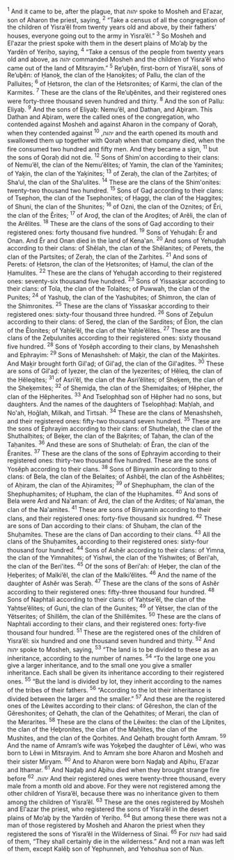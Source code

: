 <sup>1</sup> And it came to be, after the plague, that יהוה spoke to Mosheh and El‛azar, son of Aharon the priest, saying,
<sup>2</sup> “Take a census of all the congregation of the children of Yisra’ĕl from twenty years old and above, by their fathers’ houses, everyone going out to the army in Yisra’ĕl.”
<sup>3</sup> So Mosheh and El‛azar the priest spoke with them in the desert plains of Mo’aḇ by the Yardĕn of Yeriḥo, saying,
<sup>4</sup> “Take a census of the people from twenty years old and above, as יהוה commanded Mosheh and the children of Yisra’ĕl who came out of the land of Mitsrayim.”
<sup>5</sup> Re’uḇĕn, first-born of Yisra’ĕl, sons of Re’uḇĕn: of Ḥanoḵ, the clan of the Ḥanoḵites; of Pallu, the clan of the Palluites;
<sup>6</sup> of Ḥetsron, the clan of the Ḥetsronites; of Karmi, the clan of the Karmites.
<sup>7</sup> These are the clans of the Re’uḇĕnites, and their registered ones were forty-three thousand seven hundred and thirty.
<sup>8</sup> And the son of Pallu: Eliyaḇ.
<sup>9</sup> And the sons of Eliyaḇ: Nemu’ĕl, and Dathan, and Aḇiram. This Dathan and Aḇiram, were the called ones of the congregation, who contended against Mosheh and against Aharon in the company of Qoraḥ, when they contended against יהוה,
<sup>10</sup> and the earth opened its mouth and swallowed them up together with Qoraḥ when that company died, when the fire consumed two hundred and fifty men. And they became a sign,
<sup>11</sup> but the sons of Qoraḥ did not die.
<sup>12</sup> Sons of Shim‛on according to their clans: of Nemu’ĕl, the clan of the Nemu’ĕlites; of Yamin, the clan of the Yaminites; of Yaḵin, the clan of the Yaḵinites;
<sup>13</sup> of Zeraḥ, the clan of the Zarḥites; of Sha’ul, the clan of the Sha’ulites.
<sup>14</sup> These are the clans of the Shim‛onites: twenty-two thousand two hundred.
<sup>15</sup> Sons of Gaḏ according to their clans: of Tsephon, the clan of the Tsephonites; of Ḥaggi, the clan of the Ḥaggites; of Shuni, the clan of the Shunites;
<sup>16</sup> of Ozni, the clan of the Oznites; of Ĕri, the clan of the Ĕrites;
<sup>17</sup> of Aroḏ, the clan of the Aroḏites; of Arĕli, the clan of the Arĕlites.
<sup>18</sup> These are the clans of the sons of Gaḏ according to their registered ones: forty thousand five hundred.
<sup>19</sup> Sons of Yehuḏah: Ĕr and Onan. And Ĕr and Onan died in the land of Kena‛an.
<sup>20</sup> And sons of Yehuḏah according to their clans: of Shĕlah, the clan of the Shĕlanites; of Perets, the clan of the Partsites; of Zeraḥ, the clan of the Zarḥites.
<sup>21</sup> And sons of Perets: of Ḥetsron, the clan of the Ḥetsronites; of Ḥamul, the clan of the Ḥamulites.
<sup>22</sup> These are the clans of Yehuḏah according to their registered ones: seventy-six thousand five hundred.
<sup>23</sup> Sons of Yissasḵar according to their clans: of Tola, the clan of the Tolaites; of Puwwah, the clan of the Punites;
<sup>24</sup> of Yashuḇ, the clan of the Yashuḇites; of Shimron, the clan of the Shimronites.
<sup>25</sup> These are the clans of Yissasḵar according to their registered ones: sixty-four thousand three hundred.
<sup>26</sup> Sons of Zeḇulun according to their clans: of Sereḏ, the clan of the Sardites; of Ĕlon, the clan of the Ĕlonites; of Yaḥle’ĕl, the clan of the Yaḥle’ĕlites.
<sup>27</sup> These are the clans of the Zeḇulunites according to their registered ones: sixty thousand five hundred.
<sup>28</sup> Sons of Yosĕph according to their clans, by Menashsheh and Ephrayim:
<sup>29</sup> Sons of Menashsheh: of Maḵir, the clan of the Maḵirites. And Maḵir brought forth Gil‛aḏ; of Gil‛aḏ, the clan of the Gil‛aḏites.
<sup>30</sup> These are sons of Gil‛aḏ: of Iyezer, the clan of the Iyezerites; of Ḥĕleq, the clan of the Ḥĕleqites;
<sup>31</sup> of Asri’ĕl, the clan of the Asri’ĕlites; of Sheḵem, the clan of the Sheḵemites;
<sup>32</sup> of Shemiḏa, the clan of the Shemiḏaites; of Ḥĕpher, the clan of the Ḥĕpherites.
<sup>33</sup> And Tselophḥaḏ son of Ḥĕpher had no sons, but daughters. And the names of the daughters of Tselophḥaḏ: Maḥlah, and No‛ah, Ḥoḡlah, Milkah, and Tirtsah.
<sup>34</sup> These are the clans of Menashsheh, and their registered ones: fifty-two thousand seven hundred.
<sup>35</sup> These are the sons of Ephrayim according to their clans: of Shuthelaḥ, the clan of the Shuthalḥites; of Beḵer, the clan of the Baḵrites; of Taḥan, the clan of the Taḥanites.
<sup>36</sup> And these are sons of Shuthelaḥ: of Ĕran, the clan of the Ĕranites.
<sup>37</sup> These are the clans of the sons of Ephrayim according to their registered ones: thirty-two thousand five hundred. These are the sons of Yosĕph according to their clans.
<sup>38</sup> Sons of Binyamin according to their clans: of Bela, the clan of the Belaites; of Ashbĕl, the clan of the Ashbĕlites; of Aḥiram, the clan of the Aḥiramites;
<sup>39</sup> of Shephupham, the clan of the Shephuphamites; of Ḥupham, the clan of the Ḥuphamites.
<sup>40</sup> And sons of Bela were Ard and Na‛aman: of Ard, the clan of the Ardites; of Na‛aman, the clan of the Na‛amites.
<sup>41</sup> These are sons of Binyamin according to their clans, and their registered ones: forty-five thousand six hundred.
<sup>42</sup> These are sons of Dan according to their clans: of Shuḥam, the clan of the Shuḥamites. These are the clans of Dan according to their clans.
<sup>43</sup> All the clans of the Shuḥamites, according to their registered ones: sixty-four thousand four hundred.
<sup>44</sup> Sons of Ashĕr according to their clans: of Yimna, the clan of the Yimnahites; of Yishwi, the clan of the Yishwites; of Beri‛ah, the clan of the Beri‛ites.
<sup>45</sup> Of the sons of Beri‛ah: of Ḥeḇer, the clan of the Ḥeḇerites; of Malki’ĕl, the clan of the Malki’ĕlites.
<sup>46</sup> And the name of the daughter of Ashĕr was Seraḥ.
<sup>47</sup> These are the clans of the sons of Ashĕr according to their registered ones: fifty-three thousand four hundred.
<sup>48</sup> Sons of Naphtali according to their clans: of Yaḥtse’ĕl, the clan of the Yaḥtse’ĕlites; of Guni, the clan of the Gunites;
<sup>49</sup> of Yĕtser, the clan of the Yĕtserites; of Shillĕm, the clan of the Shillĕmites.
<sup>50</sup> These are the clans of Naphtali according to their clans, and their registered ones: forty-five thousand four hundred.
<sup>51</sup> These are the registered ones of the children of Yisra’ĕl: six hundred and one thousand seven hundred and thirty.
<sup>52</sup> And יהוה spoke to Mosheh, saying,
<sup>53</sup> “The land is to be divided to these as an inheritance, according to the number of names.
<sup>54</sup> “To the large one you give a larger inheritance, and to the small one you give a smaller inheritance. Each shall be given its inheritance according to their registered ones.
<sup>55</sup> “But the land is divided by lot, they inherit according to the names of the tribes of their fathers.
<sup>56</sup> “According to the lot their inheritance is divided between the larger and the smaller.”
<sup>57</sup> And these are the registered ones of the Lĕwites according to their clans: of Gĕreshon, the clan of the Gĕreshonites; of Qehath, the clan of the Qehathites; of Merari, the clan of the Merarites.
<sup>58</sup> These are the clans of the Lĕwites: the clan of the Liḇnites, the clan of the Ḥeḇronites, the clan of the Maḥlites, the clan of the Mushites, and the clan of the Qorḥites. And Qehath brought forth Amram.
<sup>59</sup> And the name of Amram’s wife was Yoḵeḇeḏ the daughter of Lĕwi, who was born to Lĕwi in Mitsrayim. And to Amram she bore Aharon and Mosheh and their sister Miryam.
<sup>60</sup> And to Aharon were born Naḏaḇ and Aḇihu, El‛azar and Ithamar.
<sup>61</sup> And Naḏaḇ and Aḇihu died when they brought strange fire before יהוה.
<sup>62</sup> And their registered ones were twenty-three thousand, every male from a month old and above. For they were not registered among the other children of Yisra’ĕl, because there was no inheritance given to them among the children of Yisra’ĕl.
<sup>63</sup> These are the ones registered by Mosheh and El‛azar the priest, who registered the sons of Yisra’ĕl in the desert plains of Mo’aḇ by the Yardĕn of Yeriḥo.
<sup>64</sup> But among these there was not a man of those registered by Mosheh and Aharon the priest when they registered the sons of Yisra’ĕl in the Wilderness of Sinai.
<sup>65</sup> For יהוה had said of them, “They shall certainly die in the wilderness.” And not a man was left of them, except Kalĕḇ son of Yephunneh, and Yehoshua son of Nun.
